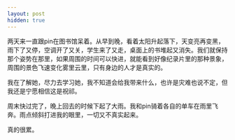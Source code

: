 ```yaml
---
layout: post
hidden: true
---
```

两天来一直跟pin在图书馆呆着。从早到晚，看着太阳升起落下，天变亮再变黑，雨下了又停，空调开了又关，学生来了又走，桌面上的书堆起又消失。我们就保持那个姿势在那里，如果周围的时间可以快进，就能看到好像纪录片里的那种景象，周围的景色飞速变化雾里云里，只有身边的人才是真实的。

我在了解她，尽力去学习她，我不知道会给我带来什么，也许是灾难也说不定，但我还是宁愿相信这是祝祁。

周末快过完了，晚上回去的时候下起了大雨。我和pin骑着各自的单车在雨里飞奔。雨点倾斜打进我的眼里，一切又不真实起来。

真的很累。